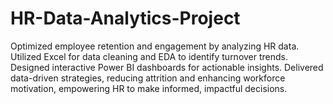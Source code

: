 # HR-Data-Analytics-Project
Optimized employee retention and engagement by analyzing HR data. Utilized Excel for data cleaning and EDA to identify turnover trends. Designed interactive Power BI dashboards for actionable insights. Delivered data-driven strategies, reducing attrition and enhancing workforce motivation, empowering HR to make informed, impactful decisions.
